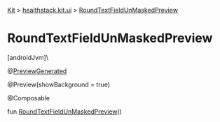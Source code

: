 
[Kit](../../kit.html) > [healthstack.kit.ui](index.html) > [RoundTextFieldUnMaskedPreview](-round-text-field-un-masked-preview.html)



# RoundTextFieldUnMaskedPreview



[androidJvm]\




@[PreviewGenerated](../healthstack.kit.annotation/-preview-generated/index.html)



@Preview(showBackground = true)



@Composable



fun [RoundTextFieldUnMaskedPreview](-round-text-field-un-masked-preview.html)()




